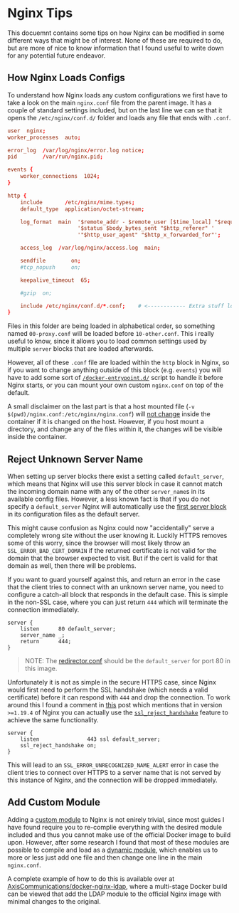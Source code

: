 # Nginx Tips

This docuemnt contains some tips on how Nginx can be modified in some different
ways that might be of interest. None of these are required to do, but are more
of nice to know information that I found useful to write down for any potential
future endeavor.


## How Nginx Loads Configs
To understand how Nginx loads any custom configurations we first have to take
a look on the main `nginx.conf` file from the parent image. It has a couple of
standard settings included, but on the last line we can se that it opens the
`/etc/nginx/conf.d/` folder and loads any file that ends with `.conf`.

```conf
user  nginx;
worker_processes  auto;

error_log  /var/log/nginx/error.log notice;
pid        /var/run/nginx.pid;

events {
    worker_connections  1024;
}

http {
    include       /etc/nginx/mime.types;
    default_type  application/octet-stream;

    log_format  main  '$remote_addr - $remote_user [$time_local] "$request" '
                      '$status $body_bytes_sent "$http_referer" '
                      '"$http_user_agent" "$http_x_forwarded_for"';

    access_log  /var/log/nginx/access.log  main;

    sendfile        on;
    #tcp_nopush     on;

    keepalive_timeout  65;

    #gzip  on;

    include /etc/nginx/conf.d/*.conf;    # <------------ Extra stuff loaded here
}
```

Files in this folder are being loaded in alphabetical order, so something named
`00-proxy.conf` will be loaded before `10-other.conf`. This i really useful to
know, since it allows you to load common settings used by multiple `server`
blocks that are loaded afterwards.

However, all of these `.conf` file are loaded within the `http` block in Nginx,
so if you want to change anything outside of this block (e.g. `events`) you
will have to add some sort of [`/docker-entrypoint.d/`][7] script to handle it
before Nginx starts, or you can mount your own custom `nginx.conf` on top of
the default.

A small disclaimer on the last part is that a host mounted file
(`-v $(pwd)/nginx.conf:/etc/nginx/nginx.conf`) will [not change][8] inside the
container if it is changed on the host. However, if you host mount a directory,
and change any of the files within it, the changes will be visible inside the
container.


## Reject Unknown Server Name
When setting up server blocks there exist a setting called `default_server`,
which means that Nginx will use this server block in case it cannot match
the incoming domain name with any of the other `server_name`s in its available
config files. However, a less known fact is that if you do not specify a
`default_server` Nginx will automatically use the [first server block][1] in
its configuration files as the default server.

This might cause confusion as Nginx could now "accidentally" serve a
completely wrong site without the user knowing it. Luckily HTTPS removes some
of this worry, since the browser will most likely throw an
`SSL_ERROR_BAD_CERT_DOMAIN` if the returned certificate is not valid for the
domain that the browser expected to visit. But if the cert is valid for that
domain as well, then there will be problems.

If you want to guard yourself against this, and return an error in the case
that the client tries to connect with an unknown server name, you need to
configure a catch-all block that responds in the default case. This is simple
in the non-SSL case, where you can just return `444` which will terminate the
connection immediately.

```
server {
    listen      80 default_server;
    server_name _;
    return      444;
}
```

> NOTE: The [redirector.conf](../src/nginx_conf.d/redirector.conf) should be
        the `default_server` for port 80 in this image.

Unfortunately it is not as simple in the secure HTTPS case, since Nginx would
first need to perform the SSL handshake (which needs a valid certificate)
before it can respond with `444` and drop the connection. To work around this
I found a comment in [this][2] post which mentions that in version `>=1.19.4`
of Nginx you can actually use the [`ssl_reject_handshake`][3] feature to
achieve the same functionality.

```
server {
    listen               443 ssl default_server;
    ssl_reject_handshake on;
}
```

This will lead to an `SSL_ERROR_UNRECOGNIZED_NAME_ALERT` error in case the
client tries to connect over HTTPS to a server name that is not served by this
instance of Nginx, and the connection will be dropped immediately.


## Add Custom Module
Adding a [custom module][4] to Nginx is not enirely trivial, since most guides
I have found require you to re-complie everything with the desired module
included and thus you cannot make use of the official Docker image to build
upon. However, after some research I found that most of these modules are
possible to compile and load as a [dynamic module][5], which enables us to more
or less just add one file and then change one line in the main `nginx.conf`.

A complete example of how to do this is available over at
[AxisCommunications/docker-nginx-ldap][6], where a multi-stage Docker build
can be viewed that add the LDAP module to the official Nginx image with
minimal changes to the original.






[1]: https://nginx.org/en/docs/http/request_processing.html
[2]: https://serverfault.com/a/631073
[3]: https://nginx.org/en/docs/http/ngx_http_ssl_module.html#ssl_reject_handshake
[4]: https://www.nginx.com/resources/wiki/modules/
[5]: https://www.nginx.com/blog/compiling-dynamic-modules-nginx-plus/
[6]: https://github.com/AxisCommunications/docker-nginx-ldap
[7]: https://github.com/nginxinc/docker-nginx/tree/master/entrypoint
[8]: hhttps://medium.com/@jonsbun/why-need-to-be-careful-when-mounting-single-files-into-a-docker-container-4f929340834
